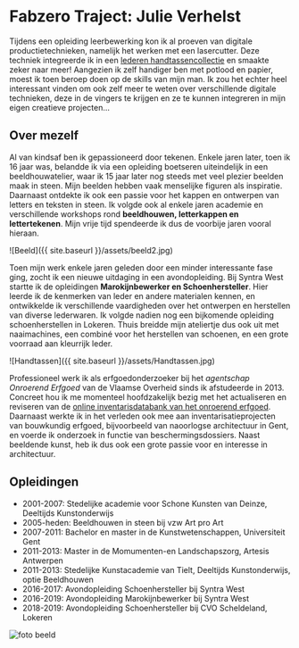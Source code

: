 # Fabzero Traject: Julie Verhelst

Tijdens een opleiding leerbewerking kon ik al proeven van digitale productietechnieken, namelijk het werken met een lasercutter. Deze techniek integreerde ik in een [lederen handtassencollectie](https://julieverhelst.weebly.com/leder.html) en smaakte zeker naar meer! Aangezien ik zelf handiger ben met potlood en papier, moest ik toen beroep doen op de skills van mijn man. Ik zou het echter heel interessant vinden om ook zelf meer te weten over verschillende digitale technieken, deze in de vingers te krijgen en ze te kunnen integreren in mijn eigen creatieve projecten...

## Over mezelf

Al van kindsaf ben ik gepassioneerd door tekenen. Enkele jaren later, toen ik 16 jaar was, belandde ik via een opleiding boetseren uiteindelijk in een beeldhouwatelier, waar ik 15 jaar later nog steeds met veel plezier beelden maak in steen. Mijn beelden hebben vaak menselijke figuren als inspiratie. Daarnaast ontdekte ik ook een passie voor het kappen en ontwerpen van letters en teksten in steen. Ik volgde ook al enkele jaren academie en verschillende workshops rond **beeldhouwen, letterkappen en lettertekenen**. Mijn vrije tijd spendeerde ik dus de voorbije jaren vooral hieraan.

![Beeld]({{ site.baseurl }}/assets/beeld2.jpg)

Toen mijn werk enkele jaren geleden door een minder interessante fase ging, zocht ik een nieuwe uitdaging in een avondopleiding. Bij Syntra West startte ik de opleidingen **Marokijnbewerker en Schoenhersteller**. Hier leerde ik de kenmerken van leder en andere materialen kennen, en ontwikkelde ik verschillende vaardigheden over het ontwerpen en herstellen van diverse lederwaren. Ik volgde nadien nog een bijkomende opleiding schoenherstellen in Lokeren. Thuis breidde mijn ateliertje dus ook uit met naaimachines, een combiné voor het herstellen van schoenen, en een grote voorraad aan kleurrijk leder.  

![Handtassen]({{ site.baseurl }}/assets/Handtassen.jpg)

Professioneel werk ik als erfgoedonderzoeker bij het _agentschap Onroerend Erfgoed_ van de Vlaamse Overheid sinds ik afstudeerde in 2013. Concreet hou ik me momenteel hoofdzakelijk bezig met het actualiseren en reviseren van de [online inventarisdatabank van het onroerend erfgoed](https://inventaris.onroerenderfgoed.be/). Daarnaast werkte ik in het verleden ook mee aan inventarisatieprojecten van bouwkundig erfgoed, bijvoorbeeld van naoorlogse architectuur in Gent, en voerde ik onderzoek in functie van beschermingsdossiers. Naast beeldende kunst, heb ik dus ook een grote passie voor en interesse in architectuur.

## Opleidingen

* 2001-2007: Stedelijke academie voor Schone Kunsten van Deinze, Deeltijds Kunstonderwijs
* 2005-heden: Beeldhouwen in steen bij vzw Art pro Art
* 2007-2011: Bachelor en master in de Kunstwetenschappen, Universiteit Gent
* 2011-2013: Master in de Momumenten-en Landschapszorg, Artesis Antwerpen
* 2011-2013: Stedelijke Kunstacademie van Tielt, Deeltijds Kunstonderwijs, optie Beeldhouwen
* 2016-2017: Avondopleiding Schoenhersteller bij Syntra West
* 2016-2019: Avondopleiding Marokijnbewerker bij Syntra West
* 2018-2019: Avondopleiding Schoenhersteller bij CVO Scheldeland, Lokeren

![foto beeld](https://julieverhelst.weebly.com/uploads/4/6/3/0/4630015/edited/fb-20131212-14-35-42-saved-picture.jpg?1583769443)
